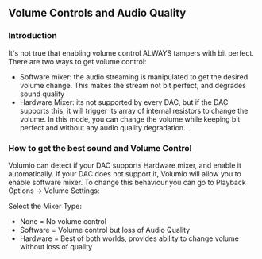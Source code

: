 ## Volume Controls and Audio Quality

### Introduction
It's not true that enabling volume control ALWAYS tampers with bit perfect. 
There are two ways to get volume control:
* Software mixer: the audio streaming is manipulated to get the desired volume change. This makes the stream not bit perfect, 
and degrades sound quality
* Hardware Mixer: its not supported by every DAC, but if the DAC supports this, it will trigger its array of internal resistors to change
the volume. In this mode, you can change the volume while keeping bit perfect and without any audio quality degradation.

### How to get the best sound and Volume Control
Volumio can detect if your DAC supports Hardware mixer, and enable it automatically. If your DAC does not support it, Volumio will 
allow you to enable software mixer. To change this behaviour you can go to Playback Options -> Volume Settings:

Select the Mixer Type: 

* None = No volume control
* Software = Volume control but loss of Audio Quality
* Hardware = Best of both worlds, provides ability to change volume without loss of quality
